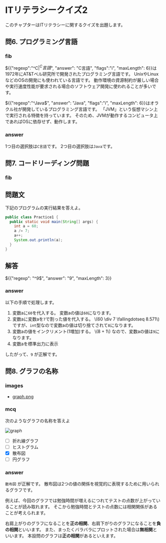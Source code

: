 # ITリテラシークイズ2
このチャプターはITリテラシーに関するクイズを出題します。

## 問6. プログラミング言語

### fib

${{"regexp":"^C$|^C言語$", "answer": "C言語", "flags":"i", "maxLength": 6}}は1972年にAT&Tベル研究所で開発されたプログラミング言語です。
UnixやLinuxなどのOSの開発にも使われている言語です。
動作環境の資源制約が厳しい場合や実行速度性能が要求される場合のソフトウェア開発に使われることが多いです。

${{"regexp":"^Java$", "answer": "Java", "flags":"i", "maxLength": 6}}はオラクル社が開発しているプログラミング言語です。
「JVM」という仮想マシン上で実行される特徴を持っています。
そのため、JVMが動作するコンピュータ上であればOSに依存せず、動作します。

### answer

1つ目の選択肢は`C言語`です。
2つ目の選択肢は`Java`です。

## 問7. コードリーディング問題

### fib

問題文
-----

下記のプログラムの実行結果を答えよ。

```Java
public class Practice1 {
  public static void main(String[] args) {
    int a = 60;
    a /= 7;
    a++;
    System.out.println(a);
  }
}

```

解答
-----
${{"regexp": "^9$", "answer": "9", "maxLength": 3}}

### answer

以下の手順で処理します。
1. 変数aに`60`を代入する。
変数aの値は`60`になります。
1. 変数aに変数aを`7`で割った値を代入する。
\\(60 \div 7 \fallingdotseq 8.571\\)ですが、`int`型なので変数aの値は切り捨てされて`8`になります。
1. 変数aの値をインクリメント(1増加)する。
\\(8 + 1\\) なので、変数aの値は`9`になります。
1. 変数aを標準出力に表示

したがって、`9` が正解です。

## 問8. グラフの名称

### images
- [graph.png](images/Scatter.png)

### mcq

次のようなグラフの名称を答えよ

![graph](graph.png "width:55rem")

- [ ] 折れ線グラフ
- [ ] ヒストグラム
- [x] 散布図
- [ ] 円グラフ

### answer

`散布図` が正解です。
散布図は2つの値の関係を視覚的に表現するために用いられるグラフです。

例えば、今回のグラフでは勉強時間が増えるにつれてテストの点数が上がっていることが読み取れます。
そこから勉強時間とテストの点数には相関関係があることが考えられます。

右肩上がりのグラフになることを**正の相関**、右肩下がりのグラフになることを**負の相関**といいます。
また、まったくバラバラにプロットされた場合は**無相関**といいます。
本設問のグラフは**正の相関**があるといえます。

